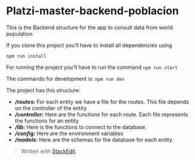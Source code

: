 #  Platzi-master-backend-poblacion

This is the Backend structure for the app to consult data from world population.

If you clone this project you'll have to install all dependencies using

`npm run install`

For running the project you'll have to run the command
`npm run start`

The commando for development is:
`npm run dev`

The project has this structure:

 - ***/routes:*** For each entity we have a file for the routes. This file depends on the controller of the entity
 - ***/controller:*** Here are the functions for each route. Each file represents the functions for an entity
 - ***/lib:*** Here is the functions to connect to the database.
 - ***/config:*** Here are the environment variables
 - ***/models:*** Here are the schemas for the database for each entity.



> Written with [StackEdit](https://stackedit.io/).